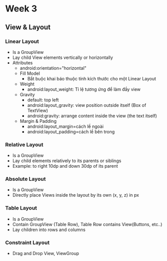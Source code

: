 # Week 3

## View & Layout
### Linear Layout
* Is a GroupView
* Lay child View elements vertically or horizontally
* Attributes
    * android:orientation="horizontal"
    * Fill Model
        * Bắt buộc khai báo thuộc tính kích thước cho một Linear Layout
    * Weight
        * android:layout_weight: Tỉ lệ tương ứng để làm đầy view
    * Gravity
        * default: top left
        * android:layout_gravity: view position outside itself (Box of TextView)
        * android:gravity: arrange content inside the view (the text itself)
    * Margin & Padding
        * android:layout_margin=cách lề ngoài
        * android:layout_padding=cách lề bên trong

### Relative Layout
* Is a GroupView
* Lay child elements relatively to its parents or siblings
* Example: to right 10dp and down 30dp of its parent

### Absolute Layout
* Is a GroupView
* Directly place Views inside the layout by its own (x, y, z) in px
### Table Layout
* Is a GroupView
* Contain GroupView (Table Row), Table Row contains View(Buttons, etc..)
* Lay children into rows and columns
### Constraint Layout
* Drag and Drop View, ViewGroup
